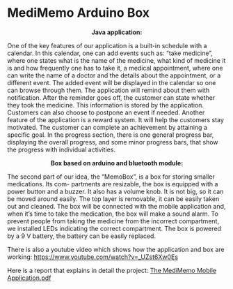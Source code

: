 # MediMemo Arduino Box

<p align="center">
   <b>
     Java application:
  </b>
</p>


  One of the key features of our application is a built-in schedule with a calendar. In this calendar, one can add events such as: “take medicine”, where one states what is the name of the medicine, what kind of medicine it is and how frequently one has to take it, a medical appointment, where one can write the name of a doctor and the details about the appointment, or a different event. The added event will be displayed in the calendar so one can browse through them. The application will remind about them with notification. After the reminder goes off, the customer can state whether they took the medicine. This information is stored by the application. Customers can also choose to postpone an event if needed. Another feature of the application is a reward system. It will help the customers stay motivated. The customer can complete an achievement by attaining a specific goal. In the progress section, there is one general progress bar, displaying the overall progress, and some minor progress bars, that show the progress with individual activities.
<p align="center">
   <b>
     Box based on arduino and bluetooth module:
  </b>
</p>

  The second part of our idea, the “MemoBox”, is a box for storing smaller medications. Its com- partments are resizable, the box is equipped with a power button and a buzzer. It also has a volume knob. It is not big, so it can be moved around easily. The top layer is removable, it can be easily taken out and cleaned. The box will be connected with the mobile application and, when it’s time to take the medication, the box will make a sound alarm. To prevent people from taking the medicine from the incorrect compartment, we installed LEDs indicating the correct compartment. The box is powered by a 9 V battery, the battery can be easily replaced.

There is also a youtube video which shows how the application and box are working:
https://www.youtube.com/watch?v=_UZst6Xw0Es

Here is a report that explains in detail the project:
[The MediMemo Mobile Application.pdf](https://github.com/PiotrWesoly/MediMemoApp/files/7212873/The.MediMemo.Mobile.Application.pdf)

